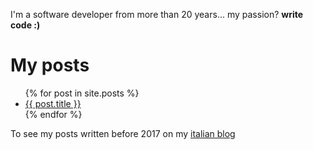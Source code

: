 I'm a software developer from more than 20 years... my passion? **write code :)**

# My posts

<ul>
  {% for post in site.posts %}
    <li>
      <a href="{{ post.url }}">{{ post.title }}</a>
    </li>
  {% endfor %}
</ul>

To see my posts written before 2017 on my <a href="http://blogs.ugidotnet.org/mb" target="_blank">italian blog</a>
